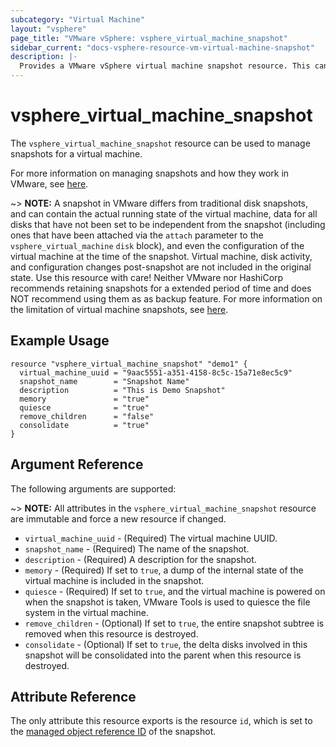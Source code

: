 ```yaml
---
subcategory: "Virtual Machine"
layout: "vsphere"
page_title: "VMware vSphere: vsphere_virtual_machine_snapshot"
sidebar_current: "docs-vsphere-resource-vm-virtual-machine-snapshot"
description: |-
  Provides a VMware vSphere virtual machine snapshot resource. This can be used to create and delete virtual machine snapshots.
---
```


# vsphere\_virtual\_machine\_snapshot

The `vsphere_virtual_machine_snapshot` resource can be used to manage snapshots
for a virtual machine.

For more information on managing snapshots and how they work in VMware, see
[here][ext-vm-snapshot-management].

[ext-vm-snapshot-management]: https://docs.vmware.com/en/VMware-vSphere/6.5/com.vmware.vsphere.vm_admin.doc/GUID-CA948C69-7F58-4519-AEB1-739545EA94E5.html

~> **NOTE:** A snapshot in VMware differs from traditional disk snapshots, and
can contain the actual running state of the virtual machine, data for all disks
that have not been set to be independent from the snapshot (including ones that
have been attached via the `attach`
parameter to the `vsphere_virtual_machine` `disk` block), and even the
configuration of the virtual machine at the time of the snapshot. Virtual
machine, disk activity, and configuration changes post-snapshot are not
included in the original state. Use this resource with care! Neither VMware nor
HashiCorp recommends retaining snapshots for a extended period of time and does
NOT recommend using them as as backup feature. For more information on the
limitation of virtual machine snapshots, see [here][ext-vm-snap-limitations].

[ext-vm-snap-limitations]: https://docs.vmware.com/en/VMware-vSphere/6.5/com.vmware.vsphere.vm_admin.doc/GUID-53F65726-A23B-4CF0-A7D5-48E584B88613.html

## Example Usage

```hcl
resource "vsphere_virtual_machine_snapshot" "demo1" {
  virtual_machine_uuid = "9aac5551-a351-4158-8c5c-15a71e8ec5c9"
  snapshot_name        = "Snapshot Name"
  description          = "This is Demo Snapshot"
  memory               = "true"
  quiesce              = "true"
  remove_children      = "false"
  consolidate          = "true"
}
```

## Argument Reference

The following arguments are supported:

~> **NOTE:** All attributes in the `vsphere_virtual_machine_snapshot` resource
are immutable and force a new resource if changed.

* `virtual_machine_uuid` - (Required) The virtual machine UUID.
* `snapshot_name` - (Required) The name of the snapshot.
* `description` - (Required) A description for the snapshot.
* `memory` - (Required) If set to `true`, a dump of the internal state of the
  virtual machine is included in the snapshot.
* `quiesce` - (Required) If set to `true`, and the virtual machine is powered
  on when the snapshot is taken, VMware Tools is used to quiesce the file
  system in the virtual machine.
* `remove_children` - (Optional) If set to `true`, the entire snapshot subtree
  is removed when this resource is destroyed.
* `consolidate` - (Optional) If set to `true`, the delta disks involved in this
  snapshot will be consolidated into the parent when this resource is
  destroyed.

## Attribute Reference

The only attribute this resource exports is the resource `id`, which is set to
the [managed object reference ID][docs-about-morefs] of the snapshot.

[docs-about-morefs]: /docs/providers/vsphere/index.html#use-of-managed-object-references-by-the-vsphere-provider
